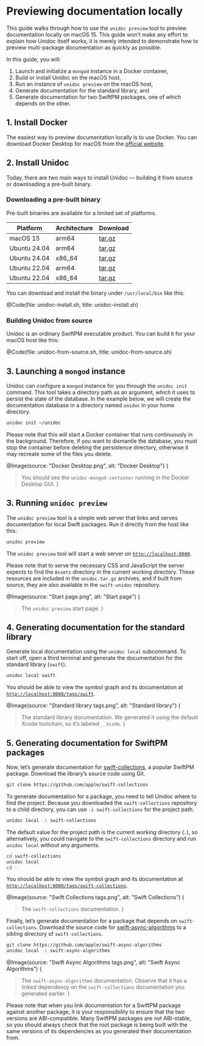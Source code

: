 # Previewing documentation locally

This guide walks through how to use the `unidoc preview` tool to preview documentation locally on macOS 15. This guide won’t make any effort to explain how Unidoc itself works, it is merely intended to demonstrate how to preview multi-package documentation as quickly as possible.

In this guide, you will:

1.  Launch and initialize a `mongod` instance in a Docker container,
2.  Build or install Unidoc on the macOS host,
3.  Run an instance of `unidoc preview` on the macOS host,
4.  Generate documentation for the standard library, and
5.  Generate documentation for two SwiftPM packages, one of which depends on the other.


## 1. Install Docker

The easiest way to preview documentation locally is to use Docker. You can download Docker Desktop for macOS from the [official website](https://www.docker.com/products/docker-desktop).


## 2. Install Unidoc

Today, there are two main ways to install Unidoc — building it from source or downloading a pre-built binary.

### Downloading a pre-built binary

Pre-built binaries are available for a limited set of platforms.


| Platform | Architecture | Download |
| -------- | ------------ | -------- |
| macOS 15 | arm64 | [tar.gz](https://download.swiftinit.org/unidoc/0.21.0/macOS-ARM64/unidoc.tar.gz) |
| Ubuntu 24.04 | arm64 | [tar.gz](https://download.swiftinit.org/unidoc/0.21.0/Ubuntu-24.04-ARM64/unidoc.tar.gz) |
| Ubuntu 24.04 | x86_64 | [tar.gz](https://download.swiftinit.org/unidoc/0.21.0/Ubuntu-24.04-X64/unidoc.tar.gz) |
| Ubuntu 22.04 | arm64 | [tar.gz](https://download.swiftinit.org/unidoc/0.21.0/Ubuntu-22.04-ARM64/unidoc.tar.gz) |
| Ubuntu 22.04 | x86_64 | [tar.gz](https://download.swiftinit.org/unidoc/0.21.0/Ubuntu-22.04-X64/unidoc.tar.gz) |


You can download and install the binary under `/usr/local/bin` like this:

@Code(file: unidoc-install.sh, title: unidoc-install.sh)

### Building Unidoc from source

Unidoc is an ordinary SwiftPM executable product. You can build it for your macOS host like this:

@Code(file: unidoc-from-source.sh, title: unidoc-from-source.sh)


## 3. Launching a `mongod` instance

Unidoc can configure a `mongod` instance for you through the `unidoc init` command. This tool takes a directory path as an argument, which it uses to persist the state of the database. In the example below, we will create the documentation database in a directory named `unidoc` in your home directory.

```bash
unidoc init ~/unidoc
```

Please note that this will start a Docker container that runs continuously in the background. Therefore, if you want to dismantle the database, you must stop the container before deleting the persistence directory, otherwise it may recreate some of the files you delete.

@Image(source: "Docker Desktop.png", alt: "Docker Desktop") {
>   You should see the `unidoc-mongod-container` running in the Docker Desktop GUI.
}


## 3. Running `unidoc preview`

The `unidoc preview` tool is a simple web server that links and serves documentation for local Swift packages. Run it directly from the host like this:

```bash
unidoc preview
```

The `unidoc preview` tool will start a web server on [`http://localhost:8080`](http://localhost:8080).

Please note that to serve the necessary CSS and JavaScript the server expects to find the `Assets` directory in the current working directory. These resources are included in the `unidoc.tar.gz` archives, and if built from source, they are also available in the `swift-unidoc` repository.

@Image(source: "Start page.png", alt: "Start page") {
>   The `unidoc preview` start page.
}

## 4. Generating documentation for the standard library

Generate local documentation using the `unidoc local` subcommand. To start off, open a third terminal and generate the documentation for the standard library (`swift`).

```bash
unidoc local swift
```

You should be able to view the symbol graph and its documentation at [`http://localhost:8080/tags/swift`](http://localhost:8080/tags/swift).

@Image(source: "Standard library tags.png", alt: "Standard library") {
>   The standard library documentation. We generated it using the default Xcode toolchain, so it’s labeled `__Xcode`.
}


## 5. Generating documentation for SwiftPM packages

Now, let’s generate documentation for [swift-collections](https://github.com/apple/swift-collections), a popular SwiftPM package. Download the library’s source code using Git.

```bash
git clone https://github.com/apple/swift-collections
```

To generate documentation for a package, you need to tell Unidoc where to find the project. Because you downloaded the `swift-collections` repository to a child directory, you can use `-i swift-collections` for the project path.

```bash
unidoc local -i swift-collections
```

The default value for the project path is the current working directory (`.`), so alternatively, you could navigate to the `swift-collections` directory and run `unidoc local` without any arguments.

```bash
cd swift-collections
unidoc local
cd -
```

You should be able to view the symbol graph and its documentation at [`http://localhost:8080/tags/swift-collections`](http://localhost:8080/tags/swift-collections).

@Image(source: "Swift Collections tags.png", alt: "Swift Collections") {
>   The `swift-collections` documentation.
}

Finally, let’s generate documentation for a package that depends on `swift-collections`. Download the source code for [swift-async-algorithms](https://github.com/apple/swift-async-algorithms) to a sibling directory of `swift-collections`.

```bash
git clone https://github.com/apple/swift-async-algorithms
unidoc local -i swift-async-algorithms
```


@Image(source: "Swift Async Algorithms tags.png", alt: "Swift Async Algorithms") {
>   The `swift-async-algorithms` documentation. Observe that it has a linked dependency on the `swift-collections` documentation you generated earlier.
}

Please note that when you link documentation for a SwiftPM package against another package, it is your responsibility to ensure that the two versions are ABI-compatible. Many SwiftPM packages are not ABI-stable, so you should always check that the root package is being built with the same versions of its dependencies as you generated their documentation from.
